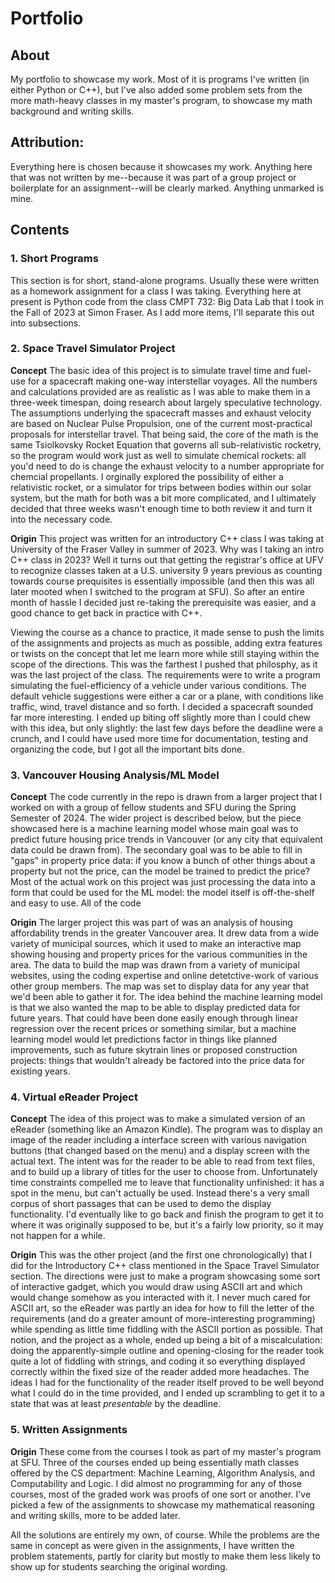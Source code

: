 # Portfolio
## About
My portfolio to showcase my work. Most of it is programs I've written (in either Python or C++), but I've also added some problem sets from the more math-heavy classes in my master's program, to showcase my math background and writing skills. 

## Attribution: 
Everything here is chosen because it showcases my work. Anything here that was not written by me--because it was part of a group project or boilerplate for an assignment--will be clearly marked. Anything unmarked is mine.

## Contents
### 1. Short Programs
This section is for short, stand-alone programs. Usually these were written as a homework assignment for a class I was taking. Everything here at present is Python code from the class CMPT 732: Big Data Lab that I took in the Fall of 2023 at Simon Fraser. As I add more items, I'll separate this out into subsections.

### 2. Space Travel Simulator Project
**Concept** The basic idea of this project is to simulate travel time and fuel-use for a spacecraft making one-way interstellar voyages. All the numbers and calculations provided are as realistic as I was able to make them in a three-week timespan, doing research about largely speculative technology. The assumptions underlying the spacecraft masses and exhaust velocity are based on Nuclear Pulse Propulsion, one of the current most-practical proposals for interstellar travel. That being said, the core of the math is the same Tsiolkovsky Rocket Equation that governs all sub-relativistic rocketry, so the program would work just as well to simulate chemical rockets: all you'd need to do is change the exhaust velocity to a number appropriate for chemcial propellants. I orginally explored the possibility of either a relativistic rocket, or a simulator for trips between bodies within our solar system, but the math for both was a bit more complicated, and I ultimately decided that three weeks wasn't enough time to both review it and turn it into the necessary code.

**Origin** This project was written for an introductory C++ class I was taking at University of the Fraser Valley in summer of 2023. Why was I taking an intro C++ class in 2023? Well it turns out that getting the registrar's office at UFV to recognize classes taken at a U.S. university 9 years previous as counting towards course prequisites is essentially impossible (and then this was all later mooted when I switched to the program at SFU). So after an entire month of hassle I decided just re-taking the prerequisite was easier, and a good chance to get back in practice with C++.

Viewing the course as a chance to practice, it made sense to push the limits of the assignments and projects as much as possible, adding extra features or twists on the concept that let me learn more while still staying within the scope of the directions. This was the farthest I pushed that philosphy, as it was the last project of the class. The requirements were to write a program simulating the fuel-efficiency of a vehicle under various conditions. The default vehicle suggestions were either a car or a plane, with conditions like traffic, wind, travel distance and so forth. I decided a spacecraft sounded far more interesting. I ended up biting off slightly more than I could chew with this idea, but only slightly: the last few days before the deadline were a crunch, and I could have used more time for documentation, testing and organizing the code, but I got all the important bits done.

### 3. Vancouver Housing Analysis/ML Model
**Concept** The code currently in the repo is drawn from a larger project that I worked on with a group of fellow students and SFU during the Spring Semester of 2024. The wider project is described below, but the piece showcased here is a machine learning model whose main goal was to predict future housing price trends in Vancouver (or any city that equivalent data could be drawn from). The secondary goal was to be able to fill in "gaps" in property price data: if you know a bunch of other things about a property but not the price, can the model be trained to predict the price? Most of the actual work on this project was just processing the data into a form that could be used for the ML model: the model itself is off-the-shelf and easy to use. All of the code

**Origin** The larger project this was part of was an analysis of housing affordability trends in the greater Vancouver area. It drew data from a wide variety of municipal sources, which it used to make an interactive map showing housing and property prices for the various communities in the area. The data to build the map was drawn from a variety of municipal websites, using the coding expertise and online detetctive-work of various other group members. The map was set to display data for any year that we'd been able to gather it for. The idea behind the machine learning model is that we also wanted the map to be able to display predicted data for future years. That could have been done easily enough through linear regression over the recent prices or something similar, but a machine learning model would let predictions factor in things like planned improvements, such as future skytrain lines or proposed construction projects: things that wouldn't already be factored into the price data for existing years.

### 4. Virtual eReader Project
**Concept** The idea of this project was to make a simulated version of an eReader (something like an Amazon Kindle). The program was to display an image of the reader including a interface screen with various navigation buttons (that changed based on the menu) and a display screen with the actual text. The intent was for the reader to be able to read from text files, and to build up a library of titles for the user to choose from. Unfortunately time constraints compelled me to leave that functionality unfinished: it has a spot in the menu, but can't actually be used. Instead there's a very small corpus of short passages that can be used to demo the display functionality. I'd eventually like to go back and finish the program to get it to where it was originally supposed to be, but it's a fairly low priority, so it may not happen for a while.

**Origin** This was the other project (and the first one chronologically) that I did for the Introductory C++ class mentioned in the Space Travel Simulator section. The directions were just to make a program showcasing some sort of interactive gadget, which you would draw using ASCII art and which would change somehow as you interacted with it. I never much cared for ASCII art, so the eReader was partly an idea for how to fill the letter of the requirements (and do a greater amount of more-interesting programming) while spending as little time fiddling with the ASCII portion as possible. That notion, and the project as a whole, ended up being a bit of a miscalculation: doing the apparently-simple outline and opening-closing for the reader took quite a lot of fiddling with strings, and coding it so everything displayed correctly within the fixed size of the reader added more headaches. The ideas I had for the functionality of the reader itself proved to be well beyond what I could do in the time provided, and I ended up scrambling to get it to a state that was at least *presentable* by the deadline.

### 5. Written Assignments
**Origin** These come from the courses I took as part of my master's program at SFU. Three of the courses ended up being essentially math classes offered by the CS department: Machine Learning, Algorithm Analysis, and Computability and Logic. I did almost no programming for any of those courses, most of the graded work was proofs of one sort or another. I've picked a few of the assignments to showcase my mathematical reasoning and writing skills, more to be added later. 

All the solutions are entirely my own, of course. While the problems are the same in concept as were given in the assignments, I have written the problem statements, partly for clarity but mostly to make them less likely to show up for students searching the original wording.


